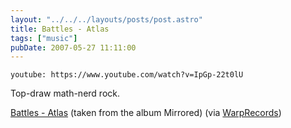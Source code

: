 ```yaml
---
layout: "../../../layouts/posts/post.astro"
title: Battles - Atlas
tags: ["music"]
pubDate: 2007-05-27 11:11:00
---
```


`youtube: https://www.youtube.com/watch?v=IpGp-22t0lU`

Top-draw math-nerd rock.

[Battles - Atlas](https://www.youtube.com/watch?v=IpGp-22t0lU) (taken from the album Mirrored) (via [WarpRecords](http://youtube.com/user/WarpRecords))
